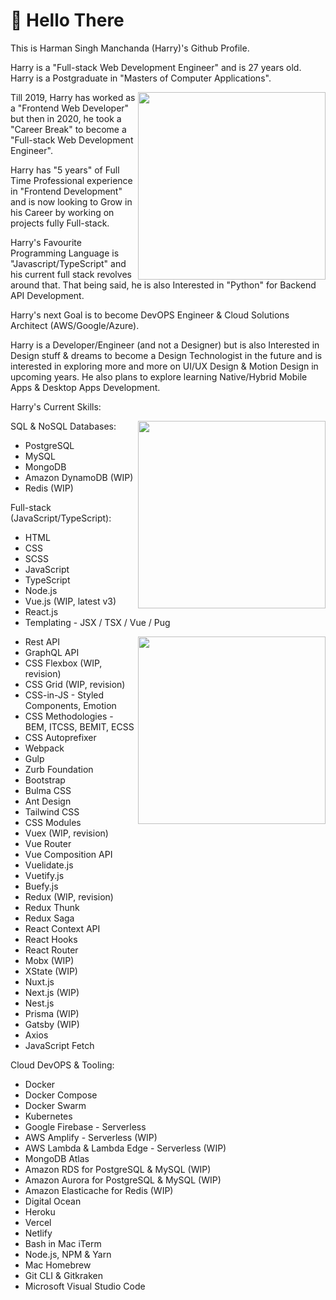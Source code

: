 # 🤘 Hello There

This is Harman Singh Manchanda (Harry)'s Github Profile.

Harry is a "Full-stack Web Development Engineer" and is 27 years old. Harry is a Postgraduate in "Masters of Computer Applications".

<img align="right" src="https://firebasestorage.googleapis.com/v0/b/harry-manchanda.appspot.com/o/code.png?alt=media&token=88024a0c-d1c0-4ab6-aabf-894a76b51083" height="300" width="300">

Till 2019, Harry has worked as a "Frontend Web Developer" but then in 2020, he took a "Career Break" to become a "Full-stack Web Development Engineer".

Harry has "5 years" of Full Time Professional experience in "Frontend Development" and is now looking to Grow in his Career by working on projects fully Full-stack.

Harry's Favourite Programming Language is "Javascript/TypeScript" and his current full stack revolves around that.
That being said, he is also Interested in "Python" for Backend API Development.

Harry's next Goal is to become DevOPS Engineer & Cloud Solutions Architect (AWS/Google/Azure).

Harry is a Developer/Engineer (and not a Designer) but is also Interested in Design stuff & dreams to become a Design Technologist in the future and is interested in exploring more and more on UI/UX Design & Motion Design in upcoming years. He also plans to explore learning Native/Hybrid Mobile Apps & Desktop Apps Development.

Harry's Current Skills:

<img align="right" src="https://firebasestorage.googleapis.com/v0/b/harry-manchanda.appspot.com/o/code-2.png?alt=media&token=27a892ab-c56e-4a76-bd11-0e9bf725b929" height="300" width="300">

SQL & NoSQL Databases:

- PostgreSQL
- MySQL
- MongoDB
- Amazon DynamoDB (WIP)
- Redis (WIP)

Full-stack (JavaScript/TypeScript):

- HTML
- CSS
- SCSS
- JavaScript
- TypeScript
- Node.js
- Vue.js (WIP, latest v3)
- React.js
- Templating - JSX / TSX / Vue / Pug

<img align="right" src="https://firebasestorage.googleapis.com/v0/b/harry-manchanda.appspot.com/o/code-3.png?alt=media&token=242a3410-ddc3-41eb-8db9-87e35e80764a" height="300" width="300">

- Rest API
- GraphQL API
- CSS Flexbox (WIP, revision)
- CSS Grid (WIP, revision)
- CSS-in-JS - Styled Components, Emotion
- CSS Methodologies - BEM, ITCSS, BEMIT, ECSS
- CSS Autoprefixer
- Webpack
- Gulp
- Zurb Foundation
- Bootstrap
- Bulma CSS
- Ant Design
- Tailwind CSS
- CSS Modules
- Vuex (WIP, revision)
- Vue Router
- Vue Composition API
- Vuelidate.js
- Vuetify.js
- Buefy.js
- Redux (WIP, revision)
- Redux Thunk
- Redux Saga
- React Context API
- React Hooks
- React Router
- Mobx (WIP)
- XState (WIP)
- Nuxt.js
- Next.js (WIP)
- Nest.js
- Prisma (WIP)
- Gatsby (WIP)
- Axios
- JavaScript Fetch

Cloud DevOPS & Tooling:

- Docker
- Docker Compose
- Docker Swarm
- Kubernetes
- Google Firebase - Serverless
- AWS Amplify - Serverless (WIP)
- AWS Lambda & Lambda Edge - Serverless (WIP)
- MongoDB Atlas
- Amazon RDS for PostgreSQL & MySQL (WIP)
- Amazon Aurora for PostgreSQL & MySQL (WIP)
- Amazon Elasticache for Redis (WIP)
- Digital Ocean
- Heroku
- Vercel
- Netlify
- Bash in Mac iTerm
- Node.js, NPM & Yarn
- Mac Homebrew
- Git CLI & Gitkraken
- Microsoft Visual Studio Code
